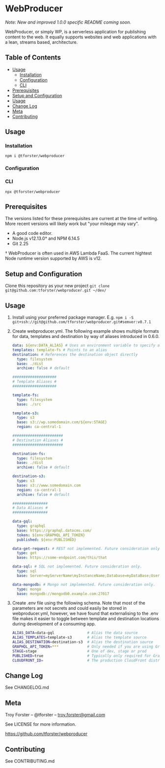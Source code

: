 # WebProducer <!-- omit in toc -->

_Note: New and improved 1.0.0 specific README coming soon._

WebProducer, or simply WP, is a serverless application for publishing content to the web. It equally supports websites and web applications with a lean, streams based, architecture.

## Table of Contents <!-- omit in toc -->

- [Usage](#usage)
  - [Installation](#installation)
  - [Configuration](#configuration)
  - [CLI](#cli)
- [Prerequisites](#prerequisites)
- [Setup and Configuration](#setup-and-configuration)
- [Usage](#usage-1)
- [Change Log](#change-log)
- [Meta](#meta)
- [Contributing](#contributing)

## Usage

### Installation

``` shell
npm i @tforster/webproducer
```

### Configuration

### CLI

``` shell
npx @tforster/webproducer
```

## Prerequisites

The versions listed for these prerequisites are current at the time of writing. More recent versions will likely work but "your mileage may vary".

- A good code editor.
- Node.js v12.13.0&dagger; and NPM 6.14.5
- Git 2.25

&dagger; WebProducer is often used in AWS Lambda FaaS. The current hightest Node runtime version supported by AWS is v12.

## Setup and Configuration

Clone this repository as your new project `git clone git@github.com:tforster/webproducer.git ~/dev/`

## Usage

1. Install using your preferred package manager. E.g. `npm i -S git+ssh://git@github.com/tforster/webproducer.git#semver:v0.7.1`
1. Create webproducer.yml. The following example shows multiple formats for data, templates and destination by way of aliases introduced in 0.6.0.

   ```yml
   data: ${env:DATA_ALIAS} # Uses an environment variable to specify an alias
   templates: template-fs # Points to an alias
   destination: # References the destination object directly
     type: filesystem
     base: ./dist
     archive: false # default

   ####################
   # Template Aliases #
   ####################

   template-fs:
     type: filesystem
     base: ./src

   template-s3:
     type: s3
     base: s3://wp.somedomain.com/${env:STAGE}
     region: ca-central-1

   #######################
   # Destination Aliases #
   #######################

   destination-fs:
     type: filesystem
     base: ./dist
     archive: false # default

   destination-s3:
     type: s3
     base: s3://www.somedomain.com
     region: ca-central-1
     archive: false # default

   ################
   # Data Aliases #
   ################

   data-gql:
     type: graphql
     base: https://graphql.datocms.com/
     token: ${env:GRAPHQL_API_TOKEN}
     published: ${env:PUBLISHED}

   data-get-request: # REST not implemented. Future consideration only.
     type: get
     base: https://some-endpoint.com/this/that

   data-sql: # SQL not implemented. Future consideration only.
     type: sql
     base: Server=myServerName\myInstanceName;Database=myDataBase;User Id=${env:DB_USERNAME};Password=${env:DB_PASSWORD};

   data-mongodb: # Mongo not implemented. Future consideration only.
     type: mongo
     base: mongodb://mongodb0.example.com:27017
   ```

1. Create .env file using the following schema. Note that most of the parameters are not secrets and could easily be stored in webproducer.yml, however, we have found that externalising to the .env file makes it easier to toggle between template and destination locations during development of a consuming app.

   ```bash
   ALIAS_DATA=data-gql               # Alias the data source
   ALIAS_TEMPLATES=template-s3       # Alias the template source
   ALIAS_DESTINATION=destination-s3  # Alias the destination source
   GRAPHQL_API_TOKEN=***             # Only needed if you are using GraphQL and on a private endpoint
   STAGE=stage                       # One of dev, stage or prod
   PUBLISHED=true                    # Typically only required for GraphQL to distinguish between draft and published content
   CLOUDFRONT_ID=                    # The production CloudFront distribution to invalidate on deploy. Leave blank for dev and stage
   ```

## Change Log

See CHANGELOG.md

## Meta

Troy Forster – @tforster – troy.forster@gmail.com

See LICENSE for more information.

<https://github.com/tforster/webproducer>

## Contributing

See CONTRIBUTING.md
